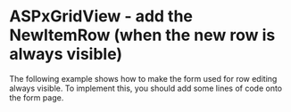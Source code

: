 # ASPxGridView -  add the NewItemRow (when the new row is always visible)


<p>The following example shows how to make the form used for row editing always visible. To implement this, you should add some lines of code onto the form page.</p>

<br/>


